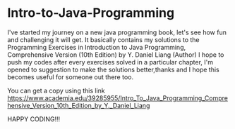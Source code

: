 # Intro-to-Java-Programming
I've started my journey on a new java programming book, let's see how fun and challenging it will get.
It basically contains my solutions to the Programming Exercises in Introduction to Java Programming, Comprehensive Version (10th Edition) by Y. Daniel Liang (Author)
I hope to push my codes after every exercises solved in a particular chapter, I'm opened to suggestion to make the solutions better,thanks and I hope this becomes useful for someone out there too.

You can get a copy using this link https://www.academia.edu/39285955/Intro_To_Java_Programming_Comprehensive_Version_10th_Edition_by_Y._Daniel_Liang

HAPPY CODING!!!

